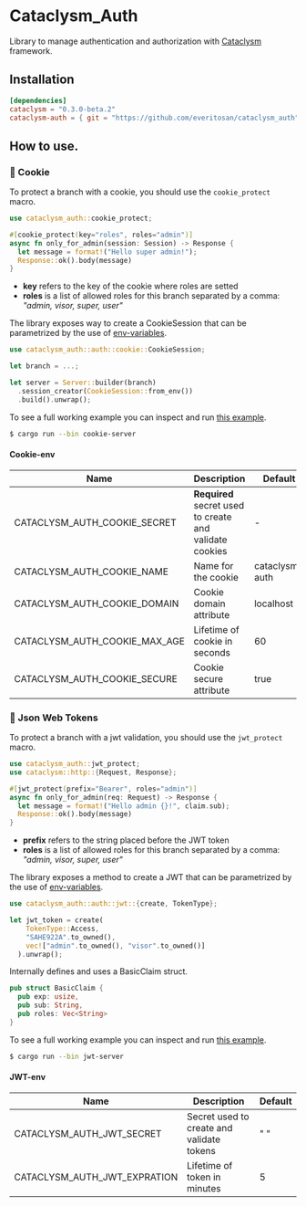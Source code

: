 # Cataclysm_Auth

Library to manage authentication and authorization with [Cataclysm](https://docs.rs/cataclysm/0.3.0-beta.2/cataclysm/index.html) framework.

## Installation

```toml
[dependencies]
cataclysm = "0.3.0-beta.2"
cataclysm-auth = { git = "https://github.com/everitosan/cataclysm_auth", version = "0.1.0" }
```

## How to use.
### 🍪 Cookie
To protect a branch with a cookie, you should use the `cookie_protect` macro.

```rust
use cataclysm_auth::cookie_protect;

#[cookie_protect(key="roles", roles="admin")]
async fn only_for_admin(session: Session) -> Response {
  let message = format!("Hello super admin!");
  Response::ok().body(message)
}
```
- **key** refers to the key of the cookie where roles are setted 
- **roles** is a list of allowed roles for this branch separated by a comma: *"admin, visor, super, user"* 

The library exposes way to create a CookieSession that can be parametrized by the use of [env-variables](#cookie-env).

```rust
use cataclysm_auth::auth::cookie::CookieSession;

let branch = ...;

let server = Server::builder(branch)
  .session_creator(CookieSession::from_env())
  .build().unwrap();

```

To see a full working example you can inspect and run [this example](./src/bin/cookie-server.rs).


```bash
$ cargo run --bin cookie-server
````

#### Cookie-env

| Name | Description | Default |
|--|--|--|
| CATACLYSM_AUTH_COOKIE_SECRET | **Required** secret used to create and validate cookies | - |
| CATACLYSM_AUTH_COOKIE_NAME | Name for the cookie | cataclysm-auth |
| CATACLYSM_AUTH_COOKIE_DOMAIN | Cookie domain attribute | localhost |
| CATACLYSM_AUTH_COOKIE_MAX_AGE | Lifetime of cookie in seconds | 60 |
| CATACLYSM_AUTH_COOKIE_SECURE | Cookie secure attribute | true |

### 🤖 Json Web Tokens

To protect a branch with a jwt validation, you should use the `jwt_protect` macro.
```rust
use cataclysm_auth::jwt_protect;
use cataclysm::http::{Request, Response};

#[jwt_protect(prefix="Bearer", roles="admin")]
async fn only_for_admin(req: Request) -> Response {
  let message = format!("Hello admin {}!", claim.sub);
  Response::ok().body(message)
}
```
- **prefix** refers to the string placed before the JWT token 
- **roles** is a list of allowed roles for this branch separated by a comma: *"admin, visor, super, user"* 


The library exposes a method to create a JWT that can be parametrized by the use of [env-variables](#jwt-env).

```rust
use cataclysm_auth::auth::jwt::{create, TokenType};

let jwt_token = create(
    TokenType::Access, 
    "SAHE922A".to_owned(),
    vec!["admin".to_owned(), "visor".to_owned()]
  ).unwrap();
```

Internally defines and uses a BasicClaim struct.
```rust
pub struct BasicClaim {
  pub exp: usize,
  pub sub: String,
  pub roles: Vec<String>
}
```

To see a full working example you can inspect and run [this example](./src/bin/jwt-server.rs).

```bash
$ cargo run --bin jwt-server
```

#### JWT-env

| Name | Description | Default |
|--|--|--|
| CATACLYSM_AUTH_JWT_SECRET | Secret used to create and validate tokens | " " |
| CATACLYSM_AUTH_JWT_EXPRATION | Lifetime of token in minutes | 5|

